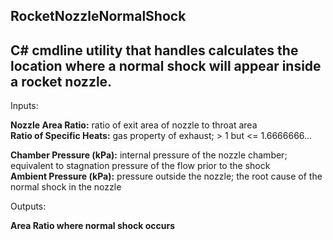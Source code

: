 RocketNozzleNormalShock
-------------------------

C# cmdline utility that handles calculates the location where a normal shock will appear inside a rocket nozzle.
-------------------------
Inputs:

**Nozzle Area Ratio:** ratio of exit area of nozzle to throat area  
**Ratio of Specific Heats:** gas property of exhaust; > 1 but <= 1.6666666...

**Chamber Pressure (kPa):** internal pressure of the nozzle chamber; equivalent to stagnation pressure of the flow prior to the shock  
**Ambient Pressure (kPa):** pressure outside the nozzle; the root cause of the normal shock in the nozzle

Outputs:

**Area Ratio where normal shock occurs**